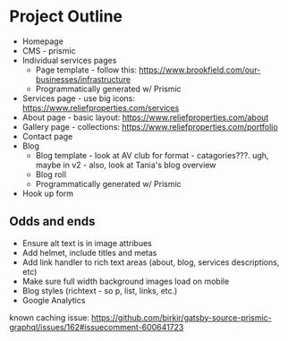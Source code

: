 # Project Outline
* Homepage
* CMS - prismic
* Individual services pages
  * Page template - follow this: https://www.brookfield.com/our-businesses/infrastructure
  * Programmatically generated w/ Prismic
* Services page - use big icons: https://www.reliefproperties.com/services
* About page - basic layout: https://www.reliefproperties.com/about
* Gallery page - collections: https://www.reliefproperties.com/portfolio 
* Contact page
* Blog
  * Blog template - look at AV club for format - catagories???. ugh, maybe in v2 - also, look at Tania's blog overview
  * Blog roll
  * Programmatically generated w/ Prismic
* Hook up form

## Odds and ends
* Ensure alt text is in image attribues
* Add helmet, include titles and metas
* Add link handler to rich text areas (about, blog, services descriptions, etc)
* Make sure full width background images load on mobile
* Blog styles (richtext - so p, list, links, etc.)
* Google Analytics


known caching issue: https://github.com/birkir/gatsby-source-prismic-graphql/issues/162#issuecomment-600641723